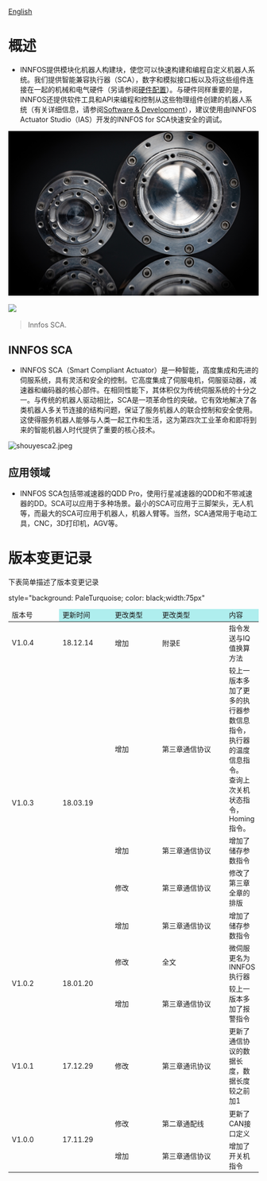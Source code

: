 [English](Introduction "wikilink")

# 概述

*   INNFOS提供模块化机器人构建块，使您可以快速构建和编程自定义机器人系统。我们提供智能兼容执行器（SCA），数字和模拟接口板以及将这些组件连接在一起的机械和电气硬件（另请参阅[硬件配置](硬件配置 "wikilink")）。与硬件同样重要的是，INNFOS还提供软件工具和API来编程和控制从这些物理组件创建的机器人系统（有关详细信息，请参阅[Software &amp; Development](Main_Page#Learning "wikilink")），建议使用由INNFOS Actuator Studio（IAS）开发的INNFOS for SCA快速安全的调试。

![shouyesca1.png](../img/shouyesca1.png)

[![](https://github.com/innfos/wiki/blob/master/cn/img/shouyesca1.png)](https://github.com/innfos/wiki/blob/master/cn/img/shouyesca1.png)

> Innfos SCA.


## INNFOS SCA

*   INNFOS SCA（Smart Compliant Actuator）是一种智能，高度集成和先进的伺服系统，具有灵活和安全的控制。它高度集成了伺服电机，伺服驱动器，减速器和编码器的核心部件。在相同性能下，其体积仅为传统伺服系统的十分之一。与传统的机器人驱动相比，SCA是一项革命性的突破。它有效地解决了各类机器人多关节连接的结构问题，保证了服务机器人的联合控制和安全使用。这使得服务机器人能够与人类一起工作和生活，这为第四次工业革命和即将到来的智能机器人时代提供了重要的核心技术。

![shouyesca2.jpeg](../img/shouyesca2.jpeg )

## 应用领域

*   INNFOS SCA包括带减速器的QDD Pro，使用行星减速器的QDD和不带减速器的DD。SCA可以应用于多种场景。最小的SCA可应用于三脚架头，无人机等，而最大的SCA可应用于机器人，机器人臂等。当然，SCA通常用于电动工具，CNC，3D打印机，AGV等。


# 版本变更记录

下表简单描述了版本变更记录

<table>
  <p>style=&quot;background: PaleTurquoise; color: black;width:75px&quot;</p>
  
  <thead>
        <td width=100px; style="backgroud:red">版本号</td> 
        <td width=100px; bgcolor="#AFEEEE">更新时间</td> 
        <td width=100px; bgcolor="#AFEEEE">更改类型</td>
        <td width=150px; bgcolor="#AFEEEE">更改类型</td>
        <td bgcolor="#AFEEEE">内容</td>
   </thead>
  <tbody>
    <tr>
        <td>V1.0.4</td>  
        <td>18.12.14</td> 
        <td>增加</td> 
        <td>附录E</td>
        <td>指令发送与IQ值换算方法</td>
    </tr>
    <tr>
        <td rowspan="4">V1.0.3</td> 
        <td rowspan="4">18.03.19</td> 
        <td>增加</td>
        <td>第三章通信协议</td>
        <td>较上一版本多加了更多的执行器参数信息指令，执行器的温度信息指令。<br/>查询上次关机状态指令，Homing指令。</td> 
    </tr>
      <tr> 
        <td>增加</td>
        <td>第三章通信协议</td>
        <td>增加了储存参数指令</td>   
    </tr>
      <tr> 
        <td>修改</td>
        <td>第三章通信协议</td>
        <td>修改了第三章全章的排版</td>   
    </tr> 
        <tr> 
        <td>增加</td>
        <td>第三章通信协议</td>
        <td>增加了储存参数指令</td>   
    </tr>
  <tr>
        <td rowspan="2">V1.0.2</td> 
        <td rowspan="2">18.01.20</td> 
        <td>修改</td>
        <td>全文</td>
        <td>微伺服更名为INNFOS执行器</td> 
    </tr>
    <tr>
        <td>增加</td>
        <td>第三章通信协议</td>
        <td>较上一版本多加了报警指令</td> 
    </tr>
  <tr> 
    <td>V1.0.1
    <td>17.12.29
    <td>修改	
    <td>第三章通讯协议	
    <td>更新了通信协议的数据长度，数据长度较之前加1
  </tr> 
  <tr>
        <td rowspan="2">V1.0.0</td> 
        <td rowspan="2">17.11.29</td> 
        <td>修改</td>
        <td>第二章通配线</td>
        <td>更新了CAN接口定义</td> 
    </tr>
    <tr>
        <td>增加</td>
        <td>第三章通信协议</td>
        <td>增加了开关机指令</td> 
    </tr>    
</tbody>
</table>    
